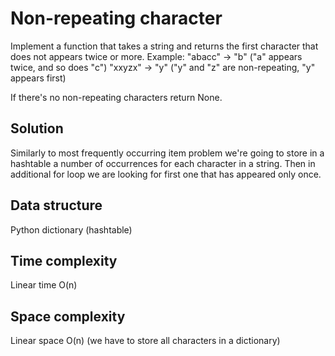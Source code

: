 # Non-repeating character

Implement a function that takes a string and returns the first character that does not appears twice or more.
Example:
"abacc" -> "b" ("a" appears twice, and so does "c")
"xxyzx" -> "y" ("y" and "z" are non-repeating, "y" appears first)

If there's no non-repeating characters return None.

## Solution
Similarly to most frequently occurring item problem we're going to store in a hashtable a number of occurrences for each character in a string. Then in additional for loop we are looking for first one that has appeared only once.


## Data structure
Python dictionary (hashtable)


## Time complexity
Linear time
O(n)

## Space complexity
Linear space
O(n) (we have to store all characters in a dictionary)